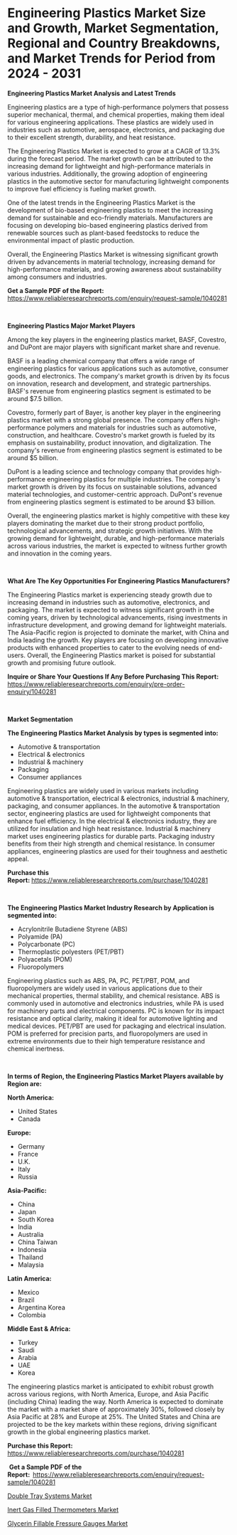 <p><h1>Engineering Plastics Market Size and Growth, Market Segmentation, Regional and Country Breakdowns, and Market Trends for Period from 2024 -  2031</h1></p><p><strong>Engineering Plastics Market Analysis and Latest Trends</strong></p>
<p><p>Engineering plastics are a type of high-performance polymers that possess superior mechanical, thermal, and chemical properties, making them ideal for various engineering applications. These plastics are widely used in industries such as automotive, aerospace, electronics, and packaging due to their excellent strength, durability, and heat resistance.</p><p>The Engineering Plastics Market is expected to grow at a CAGR of 13.3% during the forecast period. The market growth can be attributed to the increasing demand for lightweight and high-performance materials in various industries. Additionally, the growing adoption of engineering plastics in the automotive sector for manufacturing lightweight components to improve fuel efficiency is fueling market growth.</p><p>One of the latest trends in the Engineering Plastics Market is the development of bio-based engineering plastics to meet the increasing demand for sustainable and eco-friendly materials. Manufacturers are focusing on developing bio-based engineering plastics derived from renewable sources such as plant-based feedstocks to reduce the environmental impact of plastic production.</p><p>Overall, the Engineering Plastics Market is witnessing significant growth driven by advancements in material technology, increasing demand for high-performance materials, and growing awareness about sustainability among consumers and industries.</p></p>
<p><strong>Get a Sample PDF of the Report:&nbsp;</strong> <a href="https://www.reliableresearchreports.com/enquiry/request-sample/1040281">https://www.reliableresearchreports.com/enquiry/request-sample/1040281</a></p>
<p>&nbsp;</p>
<p><strong>Engineering Plastics Major Market Players</strong></p>
<p><p>Among the key players in the engineering plastics market, BASF, Covestro, and DuPont are major players with significant market share and revenue. </p><p>BASF is a leading chemical company that offers a wide range of engineering plastics for various applications such as automotive, consumer goods, and electronics. The company's market growth is driven by its focus on innovation, research and development, and strategic partnerships. BASF's revenue from engineering plastics segment is estimated to be around $7.5 billion.</p><p>Covestro, formerly part of Bayer, is another key player in the engineering plastics market with a strong global presence. The company offers high-performance polymers and materials for industries such as automotive, construction, and healthcare. Covestro's market growth is fueled by its emphasis on sustainability, product innovation, and digitalization. The company's revenue from engineering plastics segment is estimated to be around $5 billion.</p><p>DuPont is a leading science and technology company that provides high-performance engineering plastics for multiple industries. The company's market growth is driven by its focus on sustainable solutions, advanced material technologies, and customer-centric approach. DuPont's revenue from engineering plastics segment is estimated to be around $3 billion.</p><p>Overall, the engineering plastics market is highly competitive with these key players dominating the market due to their strong product portfolio, technological advancements, and strategic growth initiatives. With the growing demand for lightweight, durable, and high-performance materials across various industries, the market is expected to witness further growth and innovation in the coming years.</p></p>
<p>&nbsp;</p>
<p><strong>What Are The Key Opportunities For Engineering Plastics Manufacturers?</strong></p>
<p><p>The Engineering Plastics market is experiencing steady growth due to increasing demand in industries such as automotive, electronics, and packaging. The market is expected to witness significant growth in the coming years, driven by technological advancements, rising investments in infrastructure development, and growing demand for lightweight materials. The Asia-Pacific region is projected to dominate the market, with China and India leading the growth. Key players are focusing on developing innovative products with enhanced properties to cater to the evolving needs of end-users. Overall, the Engineering Plastics market is poised for substantial growth and promising future outlook.</p></p>
<p><strong>Inquire or Share Your Questions If Any Before Purchasing This Report:</strong> <a href="https://www.reliableresearchreports.com/enquiry/pre-order-enquiry/1040281">https://www.reliableresearchreports.com/enquiry/pre-order-enquiry/1040281</a></p>
<p>&nbsp;</p>
<p><strong>Market Segmentation</strong></p>
<p><strong>The Engineering Plastics Market Analysis by types is segmented into:</strong></p>
<p><ul><li>Automotive & transportation</li><li>Electrical & electronics</li><li>Industrial & machinery</li><li>Packaging</li><li>Consumer appliances</li></ul></p>
<p><p>Engineering plastics are widely used in various markets including automotive & transportation, electrical & electronics, industrial & machinery, packaging, and consumer appliances. In the automotive & transportation sector, engineering plastics are used for lightweight components that enhance fuel efficiency. In the electrical & electronics industry, they are utilized for insulation and high heat resistance. Industrial & machinery market uses engineering plastics for durable parts. Packaging industry benefits from their high strength and chemical resistance. In consumer appliances, engineering plastics are used for their toughness and aesthetic appeal.</p></p>
<p><strong>Purchase this Report:&nbsp;</strong><a href="https://www.reliableresearchreports.com/purchase/1040281">https://www.reliableresearchreports.com/purchase/1040281</a></p>
<p>&nbsp;</p>
<p><strong>The Engineering Plastics Market Industry Research by Application is segmented into:</strong></p>
<p><ul><li>Acrylonitrile Butadiene Styrene (ABS)</li><li>Polyamide (PA)</li><li>Polycarbonate (PC)</li><li>Thermoplastic polyesters (PET/PBT)</li><li>Polyacetals (POM)</li><li>Fluoropolymers</li></ul></p>
<p><p>Engineering plastics such as ABS, PA, PC, PET/PBT, POM, and fluoropolymers are widely used in various applications due to their mechanical properties, thermal stability, and chemical resistance. ABS is commonly used in automotive and electronics industries, while PA is used for machinery parts and electrical components. PC is known for its impact resistance and optical clarity, making it ideal for automotive lighting and medical devices. PET/PBT are used for packaging and electrical insulation. POM is preferred for precision parts, and fluoropolymers are used in extreme environments due to their high temperature resistance and chemical inertness.</p></p>
<p>&nbsp;</p>
<p><strong>In terms of Region, the Engineering Plastics Market Players available by Region are:</strong></p>
<p>
    <p> <strong> North America: </strong>
        <ul>
            <li>United States</li>
            <li>Canada</li>
        </ul>
        </p> 
    <p> <strong> Europe: </strong>
        <ul>
            <li>Germany</li>
            <li>France</li>
            <li>U.K.</li>
            <li>Italy</li>
            <li>Russia</li>
        </ul>
        </p> 
    <p> <strong> Asia-Pacific: </strong>
        <ul>
            <li>China</li>
            <li>Japan</li>
            <li>South Korea</li>
            <li>India</li>
            <li>Australia</li>
            <li>China Taiwan</li>
            <li>Indonesia</li>
            <li>Thailand</li>
            <li>Malaysia</li>
        </ul>
        </p> 
    <p> <strong> Latin America: </strong>
        <ul>
            <li>Mexico</li>
            <li>Brazil</li>
            <li>Argentina Korea</li>
            <li>Colombia</li>
        </ul>
        </p> 
    <p> <strong> Middle East & Africa: </strong>
        <ul>
            <li>Turkey</li>
            <li>Saudi</li>
            <li>Arabia</li>
            <li>UAE</li>
            <li>Korea</li>
        </ul>
    </p>
    </p>
<p><p>The engineering plastics market is anticipated to exhibit robust growth across various regions, with North America, Europe, and Asia Pacific (including China) leading the way. North America is expected to dominate the market with a market share of approximately 30%, followed closely by Asia Pacific at 28% and Europe at 25%. The United States and China are projected to be the key markets within these regions, driving significant growth in the global engineering plastics market.</p></p>
<p><strong>Purchase this Report: </strong><a href="https://www.reliableresearchreports.com/purchase/1040281">https://www.reliableresearchreports.com/purchase/1040281</a></p>
<p>&nbsp;<strong>Get a Sample PDF of the Report:&nbsp;&nbsp;</strong><a href="https://www.reliableresearchreports.com/enquiry/request-sample/1040281">https://www.reliableresearchreports.com/enquiry/request-sample/1040281</a></p>
<p><strong></strong></p>
<p><p><a href="https://view.publitas.com/reportprime-1/double-tray-systems-market-insights-market-players-and-forecast-till-2030/">Double Tray Systems Market</a></p><p><a href="https://view.publitas.com/reportprime-1/inert-gas-filled-thermometers-market-size-2023-2030-global-industrial-analysis-key-geographical-regions-market-share-top-key-players-product-types-and-forecast-research-report/">Inert Gas Filled Thermometers Market</a></p><p><a href="https://view.publitas.com/reportprime-1/glycerin-fillable-fressure-gauges-market-size-global-industry-overview-market-segmentation-and-forecast-2023-to-2030/">Glycerin Fillable Fressure Gauges Market</a></p></p>